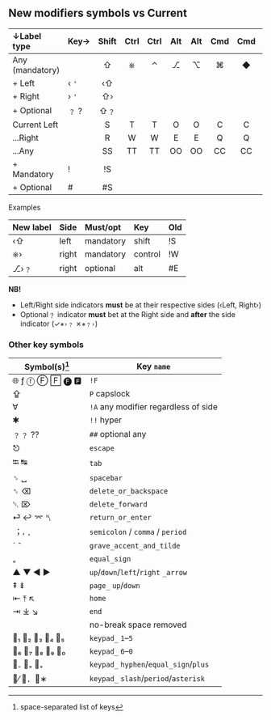 ## New modifiers symbols vs Current
  |↓Label type    	| Key→	|Shift	|Ctrl	|Ctrl	|Alt 	|Alt 	|Cmd 	|Cmd 	|Cmd 	|
  |:--------------	| :-  	|  :-:	| :-:	| :-:	| :-:	| :-:	| :-:	| :-:	| :-:	|
  |Any (mandatory)	|     	| ⇧   	|  ⎈ 	| ⌃  	|  ⎇ 	| ⌥  	| ⌘  	| ◆  	| ❖  	|
  |+ Left         	|‹ `'`	| ‹⇧  	|    	|    	|    	|    	|    	|    	|    	|
  |+ Right        	|› `'`	| ⇧›  	|    	|    	|    	|    	|    	|    	|    	|
  |+ Optional     	|﹖ ?  	|   ⇧﹖	|    	|    	|    	|    	|    	|    	|    	|
  |Current Left   	|     	| S   	|  T 	| T  	|  O 	| O  	|  C 	| C  	| C  	|
  |...Right       	|     	| R   	|  W 	| W  	|  E 	| E  	|  Q 	| Q  	| Q  	|
  |...Any         	|     	| SS  	|  TT	| TT 	|  OO	| OO 	|  CC	| CC 	| CC 	|
  |+ Mandatory    	|!    	| !S  	|    	|    	|    	|    	|    	|    	|    	|
  |+ Optional     	|#    	| #S  	|    	|    	|    	|    	|    	|    	|    	|

Examples

  |New label      	| Side 	| Must/opt 	| Key    	|Old	|
  |:--------------	| :-   	|  :-      	| :-     	| :-	|
  |‹⇧             	| left 	| mandatory	| shift  	| !S	|
  |⎈›             	| right	| mandatory	| control	| !W	|
  |⎇›﹖            	| right	| optional 	| alt    	| #E	|

__NB!__

  - Left/Right side indicators __must__ be at their respective sides (‹Left, Right›)
  - Optional﹖ indicator __must__ bet at the Right side and __after__ the side indicator (✓`⎈›﹖` ✗`⎈﹖›`)

### Other key symbols

  |Symbol(s)[^1] 	|Key `name`                          	|
  |---------     	|--------                            	|
  |🌐 ƒ ⓕ Ⓕ 🄵 🅕 🅵 	|`!F`                                	|
  |⇪             	|`P`  capslock                       	|
  |∀             	|`!A` any modifier regardless of side	|
  |✱             	|`!!` hyper                          	|
  |﹖﹖ ??         	|`##` optional any                   	|
  |⎋             	|`escape`                            	|
  |⭾ ↹           	|`tab`                               	|
  |␠ ␣           	|`spacebar`                          	|
  |␈ ⌫           	|`delete_or_backspace`               	|
  |␡ ⌦           	|`delete_forward`                    	|
  |⏎ ↩ ⌤ ␤       	|`return_or_enter`                   	|
  |︔ ⸴ ．         	|`semicolon` / `comma` / `period`    	|
  |ˋ ˜           	|`grave_accent_and_tilde`            	|
  |₌             	|`equal_sign`                        	|
  |▲ ▼ ◀ ▶       	|`up`/`down`/`left`/`right` `_arrow`
  |⇞ ⇟           	|`page_` `up`/`down`                   	|
  |⇤ ⤒ ↖         	|`home`                                	|
  |⇥ ⤓ ↘         	|`end`                                 	|
  | ` `          	|no-break space removed                	|
  |🔢₁ 🔢₂ 🔢₃ 🔢₄ 🔢₅	|`keypad_` `1`–`5`                     	|
  |🔢₆ 🔢₇ 🔢₈ 🔢₉ 🔢₀	|`keypad_` `6`–`0`                     	|
  |🔢₋ 🔢₌ 🔢₊      	|`keypad_` `hyphen`/`equal_sign`/`plus`	|
  |🔢⁄ 🔢．🔢∗       	|`keypad_` `slash`/`period`/`asterisk` 	|

[^1]: space-separated list of keys

